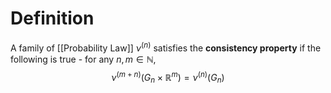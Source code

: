 # Definition

A family of [[Probability Law]] $\nu^{(n)}$ satisfies the **consistency property** if the following is true - for any $n,m \in \mathbb{N}$,
$$
\nu^{(m+n)}(G_{n} \times \mathbb{R}^m) = \nu^{(n)}(G_{n})
$$